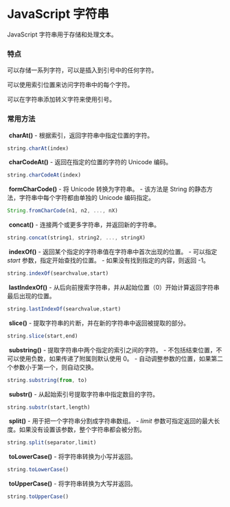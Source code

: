 # JavaScript 字符串

JavaScript 字符串用于存储和处理文本。



### 特点

可以存储一系列字符，可以是插入到引号中的任何字符。

可以使用索引位置来访问字符串中的每个字符。

可以在字符串添加转义字符来使用引号。



### 常用方法

​	**charAt()**
 \- 根据索引，返回字符串中指定位置的字符。

```javascript
string.charAt(index)
```



​	**charCodeAt()**
 \- 返回在指定的位置的字符的 Unicode 编码。

```javascript
string.charCodeAt(index)
```



​	**formCharCode()**
 \- 将 Unicode 转换为字符串。
 \- 该方法是 String 的静态方法，字符串中每个字符都由单独的 Unicode 编码指定。

```javascript
String.fromCharCode(n1, n2, ..., nX)
```



​	**concat()**
 \- 连接两个或更多字符串，并返回新的字符串。

```javascript
string.concat(string1, string2, ..., stringX)
```



​	**indexOf()**
 \- 返回某个指定的字符串值在字符串中首次出现的位置。
 \- 可以指定 *start* 参数，指定开始查找的位置。
 \- 如果没有找到指定的内容，则返回 -1。

```javascript
string.indexOf(searchvalue,start)
```



​	**lastIndexOf()**
 \- 从后向前搜索字符串，并从起始位置（0）开始计算返回字符串最后出现的位置。

```javascript
string.lastIndexOf(searchvalue,start)
```



​	**slice()**
 \- 提取字符串的片断，并在新的字符串中返回被提取的部分。

```javascript
string.slice(start,end)
```



​	**substring()**
 \- 提取字符串中两个指定的索引之间的字符。
 \- 不包括结束位置，不可以使用负数，如果传递了附属则默认使用 0。
 \- 自动调整参数的位置，如果第二个参数小于第一个，则自动交换。

```javascript
string.substring(from, to)
```



​	**substr()**
 \- 从起始索引号提取字符串中指定数目的字符。

```javascript
string.substr(start,length)
```



​	**split()**
 \- 用于把一个字符串分割成字符串数组。
 \- *limit* 参数可指定返回的最大长度。如果没有设置该参数，整个字符串都会被分割。

```javascript
string.split(separator,limit)
```



​	**toLowerCase()**
 \- 将字符串转换为小写并返回。

```javascript
string.toLowerCase()
```



​	**toUpperCase()**
 \- 将字符串转换为大写并返回。

```javascript
string.toUpperCase()
```

